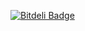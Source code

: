 [![Bitdeli Badge](https://d2weczhvl823v0.cloudfront.net/mycila/jmx/trend.png)](https://bitdeli.com/free "Bitdeli Badge")

